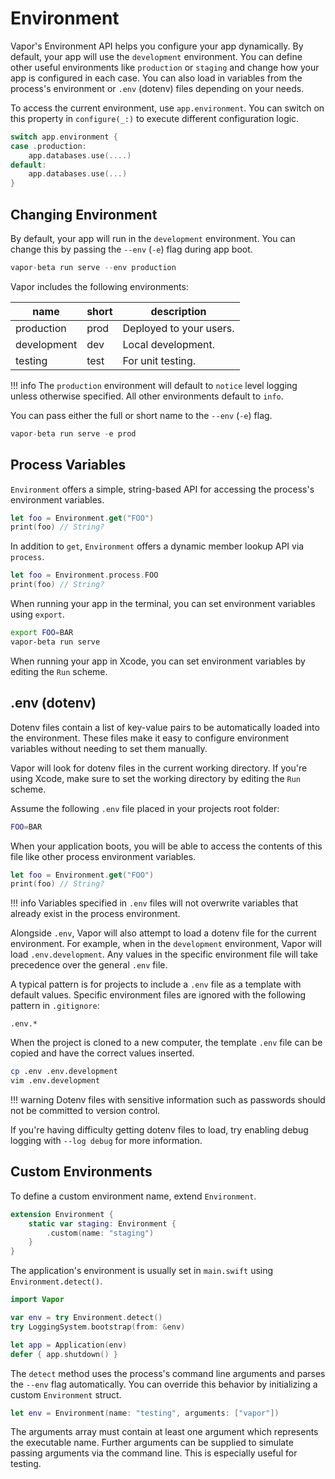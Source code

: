 # Environment

Vapor's Environment API helps you configure your app dynamically. By default, your app will use the `development` environment. You can define other useful environments like `production` or `staging` and change how your app is configured in each case. You can also load in variables from the process's environment or `.env` (dotenv) files depending on your needs.

To access the current environment, use `app.environment`. You can switch on this property in `configure(_:)` to execute different configuration logic. 

```swift
switch app.environment {
case .production:
    app.databases.use(....)
default:
    app.databases.use(...)
}
```

## Changing Environment

By default, your app will run in the `development` environment. You can change this by passing the `--env` (`-e`) flag during app boot.

```swift
vapor-beta run serve --env production
```

Vapor includes the following environments:

|name|short|description|
|-|-|-|
|production|prod|Deployed to your users.|
|development|dev|Local development.|
|testing|test|For unit testing.|

!!! info
    The `production` environment will default to `notice` level logging unless otherwise specified. All other environments default to `info`. 

You can pass either the full or short name to the `--env` (`-e`) flag.

```swift
vapor-beta run serve -e prod
```

## Process Variables

`Environment` offers a simple, string-based API for accessing the process's environment variables.

```swift
let foo = Environment.get("FOO")
print(foo) // String?
```

In addition to `get`, `Environment` offers a dynamic member lookup API via `process`.

```swift
let foo = Environment.process.FOO
print(foo) // String?
```

When running your app in the terminal, you can set environment variables using `export`. 

```sh
export FOO=BAR
vapor-beta run serve
```

When running your app in Xcode, you can set environment variables by editing the `Run` scheme.

## .env (dotenv)

Dotenv files contain a list of key-value pairs to be automatically loaded into the environment. These files make it easy to configure environment variables without needing to set them manually.

Vapor will look for dotenv files in the current working directory. If you're using Xcode, make sure to set the working directory by editing the `Run` scheme.

Assume the following `.env` file placed in your projects root folder:

```sh
FOO=BAR
```

When your application boots, you will be able to access the contents of this file like other process environment variables.

```swift
let foo = Environment.get("FOO")
print(foo) // String?
```

!!! info
    Variables specified in `.env` files will not overwrite variables that already exist in the process environment. 

Alongside `.env`, Vapor will also attempt to load a dotenv file for the current environment. For example, when in the `development` environment, Vapor will load `.env.development`. Any values in the specific environment file will take precedence over the general `.env` file.

A typical pattern is for projects to include a `.env` file as a template with default values. Specific environment files are ignored with the following pattern in `.gitignore`:

```gitignore
.env.*
```

When the project is cloned to a new computer, the template `.env` file can be copied and have the correct values inserted. 

```sh
cp .env .env.development
vim .env.development
```

!!! warning
    Dotenv files with sensitive information such as passwords should not be committed to version control.

If you're having difficulty getting dotenv files to load, try enabling debug logging with `--log debug` for more information. 

## Custom Environments

To define a custom environment name, extend `Environment`.

```swift
extension Environment {
    static var staging: Environment {
        .custom(name: "staging")
    }
}
```

The application's environment is usually set in `main.swift` using `Environment.detect()`.

```swift
import Vapor

var env = try Environment.detect()
try LoggingSystem.bootstrap(from: &env)

let app = Application(env)
defer { app.shutdown() }
```

The `detect` method uses the process's command line arguments and parses the `--env` flag automatically. You can override this behavior by initializing a custom `Environment` struct.

```swift
let env = Environment(name: "testing", arguments: ["vapor"])
```

The arguments array must contain at least one argument which represents the executable name. Further arguments can be supplied to simulate passing arguments via the command line. This is especially useful for testing.
